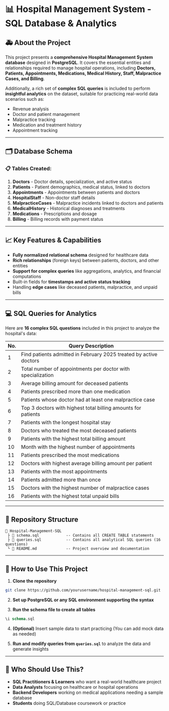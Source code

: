 # 📊 Hospital Management System - SQL Database & Analytics

## 🚑 About the Project

This project presents a **comprehensive Hospital Management System database** designed in **PostgreSQL**. It covers the essential entities and relationships required to manage hospital operations, including **Doctors, Patients, Appointments, Medications, Medical History, Staff, Malpractice Cases, and Billing**.  

Additionally, a rich set of **complex SQL queries** is included to perform **insightful analytics** on the dataset, suitable for practicing real-world data scenarios such as:  
- Revenue analysis  
- Doctor and patient management  
- Malpractice tracking  
- Medication and treatment history  
- Appointment tracking  

---

## 🗂️ Database Schema

### 📋 Tables Created:
1. **Doctors** - Doctor details, specialization, and active status  
2. **Patients** - Patient demographics, medical status, linked to doctors  
3. **Appointments** - Appointments between patients and doctors  
4. **HospitalStaff** - Non-doctor staff details  
5. **MalpracticeCases** - Malpractice incidents linked to doctors and patients  
6. **MedicalHistory** - Historical diagnoses and treatments  
7. **Medications** - Prescriptions and dosage  
8. **Billing** - Billing records with payment status  

---

## 📈 Key Features & Capabilities

- **Fully normalized relational schema** designed for healthcare data  
- **Rich relationships** (foreign keys) between patients, doctors, and other entities  
- **Support for complex queries** like aggregations, analytics, and financial computations  
- Built-in fields for **timestamps and active status tracking**  
- Handling **edge cases** like deceased patients, malpractice, and unpaid bills  

---

## 💻 SQL Queries for Analytics

Here are **16 complex SQL questions** included in this project to analyze the hospital's data:

| No. | Query Description |
|----|---------------------|
| 1  | Find patients admitted in February 2025 treated by active doctors |
| 2  | Total number of appointments per doctor with specialization |
| 3  | Average billing amount for deceased patients |
| 4  | Patients prescribed more than one medication |
| 5  | Patients whose doctor had at least one malpractice case |
| 6  | Top 3 doctors with highest total billing amounts for patients |
| 7  | Patients with the longest hospital stay |
| 8  | Doctors who treated the most deceased patients |
| 9  | Patients with the highest total billing amount |
| 10 | Month with the highest number of appointments |
| 11 | Patients prescribed the most medications |
| 12 | Doctors with highest average billing amount per patient |
| 13 | Patients with the most appointments |
| 14 | Patients admitted more than once |
| 15 | Doctors with the highest number of malpractice cases |
| 16 | Patients with the highest total unpaid bills |

---

## 📂 Repository Structure

```
📆 Hospital-Management-SQL
 ├️ 📜 schema.sql            -- Contains all CREATE TABLE statements
 ├️ 📜 queries.sql           -- Contains all analytical SQL queries (16 questions)
 └️ 📜 README.md             -- Project overview and documentation
```

---

## 🚀 How to Use This Project

1. **Clone the repository**  
```bash
git clone https://github.com/yourusername/hospital-management-sql.git
```

2. **Set up PostgreSQL or any SQL environment supporting the syntax**

3. **Run the schema file to create all tables**  
```sql
\i schema.sql
```

4. **(Optional)** Insert sample data to start practicing (You can add mock data as needed)

5. **Run and modify queries from `queries.sql`** to analyze the data and generate insights

---

## 🎯 Who Should Use This?

- **SQL Practitioners & Learners** who want a real-world healthcare project  
- **Data Analysts** focusing on healthcare or hospital operations  
- **Backend Developers** working on medical applications needing a sample database  
- **Students** doing SQL/Database coursework or practice  



